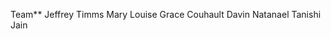 <title>CP3402 Assignment 2 - Group 8</title>

Team**
Jeffrey Timms
Mary Louise Grace Couhault
Davin Natanael
Tanishi Jain